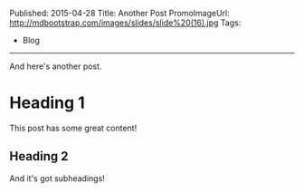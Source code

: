 Published: 2015-04-28
Title: Another Post
PromoImageUrl: http://mdbootstrap.com/images/slides/slide%20(16).jpg
Tags:
  - Blog
---
And here's another post.

# Heading 1

This post has some great content!

## Heading 2

And it's got subheadings!